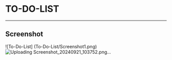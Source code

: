 # TO-DO-LIST

---
## Screenshot
![To-Do-List] (To-Do-List/Screenshot1.png)
![Uploading Screenshot_20240921_103752.png…]()
